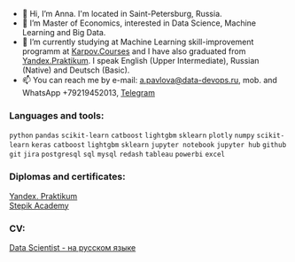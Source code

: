 - 👋 Hi, I’m Anna. I'm located in Saint-Petersburg, Russia. 
- 👀 I’m Master of Economics, interested in Data Science, Machine Learning and Big Data.
- 🌱 I’m currently studying at Machine Learning skill-improvement programm at [Karpov.Courses](https://karpov.courses/) and I have also graduated from [Yandex.Praktikum](https://practicum.yandex.ru/profile/data-scientist). I speak English (Upper Intermediate), Russian (Native) and Deutsch (Basic).
- 📫 You can reach me by e-mail: a.pavlova@data-devops.ru, mob. and WhatsApp +79219452013, [Telegram](https://t.me/AnnaPavlovaDS)

### Languages and tools:

`python` `pandas` `scikit-learn` `catboost` `lightgbm` `sklearn` `plotly` `numpy` `scikit-learn` `keras` `catboost` `lightgbm` `sklearn`
`jupyter notebook` `jupyter hub` `github` `git` `jira` `postgresql` `sql` `mysql` `redash` `tableau` `powerbi` `excel` 

### Diplomas and certificates:

[Yandex. Praktikum](https://disk.yandex.ru/i/XmKw15KfHhWiUQ)<br>
[Stepik Academy](https://stepik.org/users/53844029/certificates)<br>

### CV:

[Data Scientist - на русском языке](https://disk.yandex.ru/d/mrITmrpPFnx-sA)

